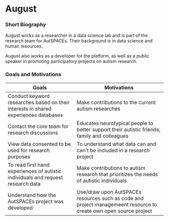 # August 

### Short Biography
August works as a researcher in a data science lab and is part of the research team for AutSPACEs. Their background is in data science and human resources. 

August also works as a developer for the platform, as well as a public speaker in promoting participatory projects on autism research. 

### Goals and Motivations
| **Goals** | **Motivations** | 
| -------- | -------- | 
|Conduct keyword researches based on their interests in shared experiences databases |Make contributions to the current autism researches 
|Contact the core team for research discussions |Educates neurotypical people to better support their autistic friends, family and colleagues|
View data consented to be used for research purposes | To understand what data can and can't be included in a research project |
To read first hand experiences of autistic individuals and request research data | Make contributions to autism research that prioritizes the needs of autistic individuals
| Understand how the AutSPACEs project was developed | Use/draw upon AutSPACEs resources such as code and project managemeent resource to create own open source project
